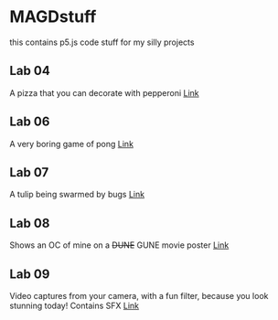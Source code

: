 # MAGDstuff

this contains p5.js code stuff for my silly projects

## Lab 04
A pizza that you can decorate with pepperoni
[Link](https://github.com/tainamo/MAGDstuff/blob/gh-pages/s24magd150lab04_Winner/sketch.js)

## Lab 06
A very boring game of pong
[Link](https://github.com/tainamo/MAGDstuff/blob/gh-pages/s24magd150lab06_Winner_2024_03_07_03_46_47/sketch.js)

## Lab 07
A tulip being swarmed by bugs
[Link](https://github.com/tainamo/MAGDstuff/blob/gh-pages/s24magd150lab07_Winner_2024_03_12_23_59_00/sketch.js)

## Lab 08
Shows an OC of mine on a ~~DUNE~~ GUNE movie poster
[Link](https://github.com/tainamo/MAGDstuff/blob/gh-pages/s24magd150_lab08_Winner/sketch.js)

## Lab 09
Video captures from your camera, with a fun filter, because you look stunning today! Contains SFX
[Link](https://github.com/tainamo/MAGDstuff/blob/gh-pages/s24magd150lab09_Winner_2024_04_04_14_16_21/sketch.js)
